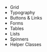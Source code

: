 <ul>
  <li>Grid</li>
  <li>Typography</li>
  <li>Buttons & Links</li>
  <li>Forms</li>
  <li>Tables</li>
  <li>Lists</li>
  <li>Spinners</li>
  <li>Helper Classes</li>
</ul>
